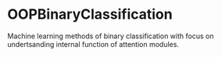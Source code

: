 # OOPBinaryClassification
Machine learning methods of binary classification with focus on undertsanding internal function of attention modules. 
